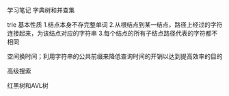 学习笔记
字典树和并查集

trie
基本性质
1.结点本身不存完整单词
2.从根结点到某一结点，路径上经过的字符连接起来，为该结点对应的字符串
3.每个结点的所有子结点路径代表的字符都不相同

空间换时间；利用字符串的公共前缀来降低查询时间的开销以达到提高效率的目的


高级搜索



红黑树和AVL树